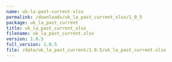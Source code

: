 ```yaml
---
name: uk-la-past-current-xlsx
permalink: /downloads/uk_la_past_current_xlsx/1_0_5
package: uk_la_past_current
title: uk_la_past_current_xlsx
filename: uk_la_past_current.xlsx
version: 1.0.5
full_version: 1.0.5
file: /data/uk_la_past_current/1.0.5/uk_la_past_current.xlsx
---
```

